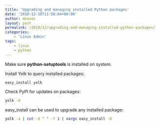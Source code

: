 ```yaml
---
title: 'Upgrading and managing installed Python packages'
date: '2010-12-18T11:58:04+00:00'
author: deaves
layout: post
permalink: /2010/12/upgrading-and-managing-installed-python-packages/
categories:
    - 'Linux Admin'
tags:
    - linux
    - python
---
```


Make sure **python-setuptools** is installed on system.

Install Yolk to query installed packages: 

```bash
easy_install yolk
```

Check PyPI for updates on packages:

```bash
yolk -U
```

easy_install can be used to upgrade any installed package:

```bash
yolk -a | cut -d ‘ ‘ -f 1 | xargs easy_install -U
```
